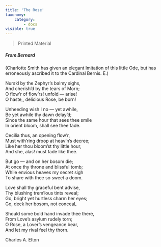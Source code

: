```yaml
---
title: 'The Rose'
taxonomy:
    category:
        - docs
visible: true
---
```


> <span class="red">Printed Material</span>

##### From Bernard
  
(Charlotte Smith has given an elegant Imitation of this little Ode, but has erroneously ascribed it to the Cardinal Bernis. E.)  
  
Nurs’d by the Zephyr’s balmy sighs,  
And cherish’d by the tears of Morn;  
O flow’r of flow’rs! unfold — arise!  
O haste,, delicious Rose, be born!  
  
Unheeding wish I no — yet awhile,  
Be yet awhile thy dawn delay’d;  
Since the same hour that sees thee smile  
In orient bloom, shall see thee fade.  
  
Cecilia thus, an opening flow’r,  
Must with’ring droop at heav’n’s decree;  
Like her thou bloom’st thy little hour,  
And she, alas! must fade like thee.  
  
But go — and on her bosom die;  
At once thy throne and blissful tomb;  
While envious heaves my secret sigh  
To share with thee so sweet a doom.  
  
Love shall thy graceful bent advise,  
Thy blushing trem’lous tints reveal;  
Go, bright yet hurtless charm her eyes;  
Go, deck her bosom, not conceaL  
  
Should some bold hand invade thee there,  
From Love’s asylum rudely torn;  
O Rose, a Lover’s vengeance bear,  
And let my rival feel thy thorn.  
  
Charles A. Elton
